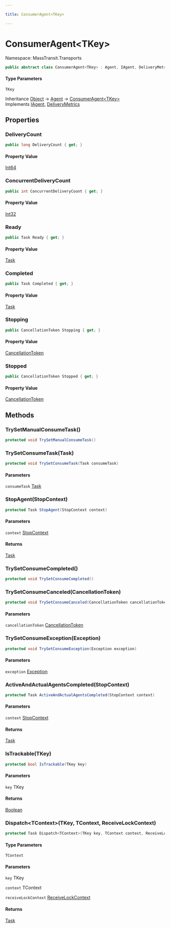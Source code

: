 ```yaml
---

title: ConsumerAgent<TKey>

---
```


# ConsumerAgent\<TKey\>

Namespace: MassTransit.Transports

```csharp
public abstract class ConsumerAgent<TKey> : Agent, IAgent, DeliveryMetrics
```

#### Type Parameters

`TKey`<br/>

Inheritance [Object](https://learn.microsoft.com/en-us/dotnet/api/system.object) → [Agent](../../masstransit-abstractions/masstransit-middleware/agent) → [ConsumerAgent\<TKey\>](../masstransit-transports/consumeragent-1)<br/>
Implements [IAgent](../../masstransit-abstractions/masstransit/iagent), [DeliveryMetrics](../masstransit-transports/deliverymetrics)

## Properties

### **DeliveryCount**

```csharp
public long DeliveryCount { get; }
```

#### Property Value

[Int64](https://learn.microsoft.com/en-us/dotnet/api/system.int64)<br/>

### **ConcurrentDeliveryCount**

```csharp
public int ConcurrentDeliveryCount { get; }
```

#### Property Value

[Int32](https://learn.microsoft.com/en-us/dotnet/api/system.int32)<br/>

### **Ready**

```csharp
public Task Ready { get; }
```

#### Property Value

[Task](https://learn.microsoft.com/en-us/dotnet/api/system.threading.tasks.task)<br/>

### **Completed**

```csharp
public Task Completed { get; }
```

#### Property Value

[Task](https://learn.microsoft.com/en-us/dotnet/api/system.threading.tasks.task)<br/>

### **Stopping**

```csharp
public CancellationToken Stopping { get; }
```

#### Property Value

[CancellationToken](https://learn.microsoft.com/en-us/dotnet/api/system.threading.cancellationtoken)<br/>

### **Stopped**

```csharp
public CancellationToken Stopped { get; }
```

#### Property Value

[CancellationToken](https://learn.microsoft.com/en-us/dotnet/api/system.threading.cancellationtoken)<br/>

## Methods

### **TrySetManualConsumeTask()**

```csharp
protected void TrySetManualConsumeTask()
```

### **TrySetConsumeTask(Task)**

```csharp
protected void TrySetConsumeTask(Task consumeTask)
```

#### Parameters

`consumeTask` [Task](https://learn.microsoft.com/en-us/dotnet/api/system.threading.tasks.task)<br/>

### **StopAgent(StopContext)**

```csharp
protected Task StopAgent(StopContext context)
```

#### Parameters

`context` [StopContext](../../masstransit-abstractions/masstransit/stopcontext)<br/>

#### Returns

[Task](https://learn.microsoft.com/en-us/dotnet/api/system.threading.tasks.task)<br/>

### **TrySetConsumeCompleted()**

```csharp
protected void TrySetConsumeCompleted()
```

### **TrySetConsumeCanceled(CancellationToken)**

```csharp
protected void TrySetConsumeCanceled(CancellationToken cancellationToken)
```

#### Parameters

`cancellationToken` [CancellationToken](https://learn.microsoft.com/en-us/dotnet/api/system.threading.cancellationtoken)<br/>

### **TrySetConsumeException(Exception)**

```csharp
protected void TrySetConsumeException(Exception exception)
```

#### Parameters

`exception` [Exception](https://learn.microsoft.com/en-us/dotnet/api/system.exception)<br/>

### **ActiveAndActualAgentsCompleted(StopContext)**

```csharp
protected Task ActiveAndActualAgentsCompleted(StopContext context)
```

#### Parameters

`context` [StopContext](../../masstransit-abstractions/masstransit/stopcontext)<br/>

#### Returns

[Task](https://learn.microsoft.com/en-us/dotnet/api/system.threading.tasks.task)<br/>

### **IsTrackable(TKey)**

```csharp
protected bool IsTrackable(TKey key)
```

#### Parameters

`key` TKey<br/>

#### Returns

[Boolean](https://learn.microsoft.com/en-us/dotnet/api/system.boolean)<br/>

### **Dispatch\<TContext\>(TKey, TContext, ReceiveLockContext)**

```csharp
protected Task Dispatch<TContext>(TKey key, TContext context, ReceiveLockContext receiveLockContext)
```

#### Type Parameters

`TContext`<br/>

#### Parameters

`key` TKey<br/>

`context` TContext<br/>

`receiveLockContext` [ReceiveLockContext](../masstransit-transports/receivelockcontext)<br/>

#### Returns

[Task](https://learn.microsoft.com/en-us/dotnet/api/system.threading.tasks.task)<br/>

